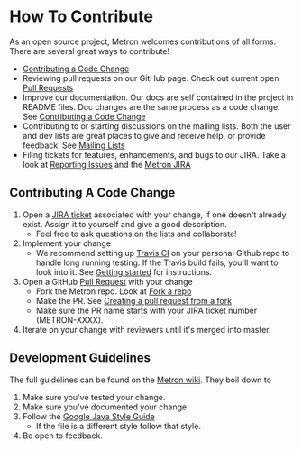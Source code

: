 <!--
Licensed to the Apache Software Foundation (ASF) under one
or more contributor license agreements.  See the NOTICE file
distributed with this work for additional information
regarding copyright ownership.  The ASF licenses this file
to you under the Apache License, Version 2.0 (the
"License"); you may not use this file except in compliance
with the License.  You may obtain a copy of the License at

    http://www.apache.org/licenses/LICENSE-2.0

Unless required by applicable law or agreed to in writing, software
distributed under the License is distributed on an "AS IS" BASIS,
WITHOUT WARRANTIES OR CONDITIONS OF ANY KIND, either express or implied.
See the License for the specific language governing permissions and
limitations under the License.
-->
 
#  How To Contribute
As an open source project, Metron welcomes contributions of all forms. There are several great ways to contribute!

* [Contributing a Code Change](#contributing-a-code-change)
* Reviewing pull requests on our GitHub page. Check out current open [Pull Requests](https://github.com/apache/metron/pulls)
* Improve our documentation. Our docs are self contained in the project in README files. Doc changes are the same process as a code change. See [Contributing a Code Change](#contributing-a-code-change)
* Contributing to or starting discussions on the mailing lists. Both the user and dev lists are great places to give and receive help, or provide feedback. See [Mailing Lists](http://metron.apache.org/community/#mailinglist)
* Filing tickets for features, enhancements, and bugs to our JIRA. Take a look at [Reporting Issues](https://cwiki.apache.org/confluence/display/METRON/Reporting+Issues) and the [Metron JIRA](https://issues.apache.org/jira/projects/METRON)

##  Contributing A Code Change
1. Open a [JIRA ticket](https://issues.apache.org/jira/projects/METRON) associated with your change, if one doesn't already exist. Assign it to yourself and give a good description.
    * Feel free to ask questions on the lists and collaborate! 
1. Implement your change
    * We recommend setting up [Travis CI](https://docs.travis-ci.com) on your personal Github repo to handle long running testing. If the Travis build fails, you'll want to look into it. See [Getting started](https://docs.travis-ci.com/user/getting-started/#To-get-started-with-Travis-CI) for instructions.
1. Open a GitHub [Pull Request](https://github.com/apache/metron/pulls) with your change
    * Fork the Metron repo. Look at [Fork a repo](https://help.github.com/articles/fork-a-repo/)
    * Make the PR. See [Creating a pull request from a fork](https://help.github.com/articles/creating-a-pull-request-from-a-fork/)
    * Make sure the PR name starts with your JIRA ticket number (METRON-XXXX).
1. Iterate on your change with reviewers until it's merged into master.

## Development Guidelines
The full guidelines can be found on the [Metron wiki](https://cwiki.apache.org/confluence/display/METRON/Development+Guidelines).  They boil down to
1. Make sure you've tested your change.
1. Make sure you've documented your change.
1. Follow the [Google Java Style Guide](https://google.github.io/styleguide/javaguide.html)
    * If the file is a different style follow that style.
1. Be open to feedback.